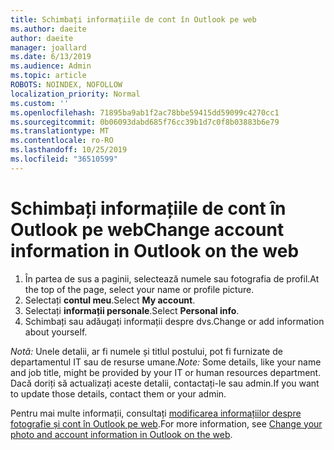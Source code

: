 ```yaml
---
title: Schimbați informațiile de cont în Outlook pe web
ms.author: daeite
author: daeite
manager: joallard
ms.date: 6/13/2019
ms.audience: Admin
ms.topic: article
ROBOTS: NOINDEX, NOFOLLOW
localization_priority: Normal
ms.custom: ''
ms.openlocfilehash: 71895ba9ab1f2ac78bbe59415dd59099c4270cc1
ms.sourcegitcommit: 0b06093dabd685f76cc39b1d7c0f8b03883b6e79
ms.translationtype: MT
ms.contentlocale: ro-RO
ms.lasthandoff: 10/25/2019
ms.locfileid: "36510599"
---
```

# <a name="change-account-information-in-outlook-on-the-web"></a><span data-ttu-id="dd7f6-102">Schimbați informațiile de cont în Outlook pe web</span><span class="sxs-lookup"><span data-stu-id="dd7f6-102">Change account information in Outlook on the web</span></span>

1. <span data-ttu-id="dd7f6-103">În partea de sus a paginii, selectează numele sau fotografia de profil.</span><span class="sxs-lookup"><span data-stu-id="dd7f6-103">At the top of the page, select your name or profile picture.</span></span>
1. <span data-ttu-id="dd7f6-104">Selectați **contul meu**.</span><span class="sxs-lookup"><span data-stu-id="dd7f6-104">Select **My account**.</span></span>
1. <span data-ttu-id="dd7f6-105">Selectați **informații personale**.</span><span class="sxs-lookup"><span data-stu-id="dd7f6-105">Select **Personal info**.</span></span>
1. <span data-ttu-id="dd7f6-106">Schimbați sau adăugați informații despre dvs.</span><span class="sxs-lookup"><span data-stu-id="dd7f6-106">Change or add information about yourself.</span></span>

<span data-ttu-id="dd7f6-107">*Notă:* Unele detalii, ar fi numele și titlul postului, pot fi furnizate de departamentul IT sau de resurse umane.</span><span class="sxs-lookup"><span data-stu-id="dd7f6-107">*Note:* Some details, like your name and job title, might be provided by your IT or human resources department.</span></span> <span data-ttu-id="dd7f6-108">Dacă doriți să actualizați aceste detalii, contactați-le sau admin.</span><span class="sxs-lookup"><span data-stu-id="dd7f6-108">If you want to update those details, contact them or your admin.</span></span>

<span data-ttu-id="dd7f6-109">Pentru mai multe informații, consultați [modificarea informațiilor despre fotografie și cont în Outlook pe web](https://support.office.com/article/b2dbb289-851d-4bed-93c3-3e136f5659ec).</span><span class="sxs-lookup"><span data-stu-id="dd7f6-109">For more information, see [Change your photo and account information in Outlook on the web](https://support.office.com/article/b2dbb289-851d-4bed-93c3-3e136f5659ec).</span></span>